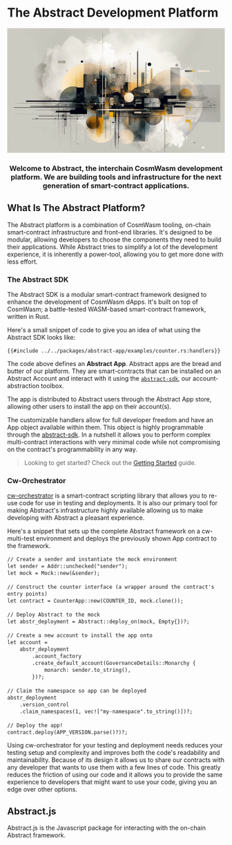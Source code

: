 # The Abstract Development Platform

<!-- This page is a high-level overview of the Abstract Platform, not the SDK or any of our actual products. Hence we should stick to a vocabulary that is familiar to the reader. -->
![SDK Background](./assets/docs_bg.png)

<div align="center">

### Welcome to Abstract, the interchain CosmWasm development platform. We are building tools and infrastructure for the next generation of smart-contract applications.

</div>

## What Is The Abstract Platform?

The Abstract platform is a combination of CosmWasm tooling, on-chain smart-contract infrastructure and front-end libraries. It's designed to be modular, allowing developers to choose the components they need to build their applications. While Abstract tries to simplify a lot of the development experience, it is inherently a power-tool, allowing you to get more done with less effort.

### The Abstract SDK

The Abstract SDK is a modular smart-contract framework designed to enhance the development of CosmWasm dApps. It's built on top of CosmWasm; a battle-tested WASM-based smart-contract framework, written in Rust.

Here's a small snippet of code to give you an idea of what using the Abstract SDK looks like:

```rust,no_run
{{#include ../../packages/abstract-app/examples/counter.rs:handlers}}
```

The code above defines an **Abstract App**. Abstract apps are the bread and butter of our platform. They are smart-contracts that can be installed on an Abstract Account and interact with it using the [`abstract-sdk`](./4_get_started/4_sdk.md), our account-abstraction toolbox.

The app is distributed to Abstract users through the Abstract App store, allowing other users to install the app on their account(s).

The customizable handlers allow for full developer freedom and have an App object available within them. This object is highly programmable through the [abstract-sdk](./4_get_started/sdk.md). In a nutshell it allows you to perform complex multi-contract interactions with very minimal code while not compromising on the contract's programmability in any way.

> Looking to get started? Check out the [Getting Started](./4_get_started/1_index.md) guide.

### Cw-Orchestrator

[cw-orchestrator](https://github.com/AbstractSDK/cw-orchestrator) is a smart-contract scripting library that allows you to re-use code for use in testing and deployments. It is also our primary tool for making Abstract's infrastructure highly available allowing us to make developing with Abstract a pleasant experience.

Here's a snippet that sets up the complete Abstract framework on a cw-multi-test environment and deploys the previously shown App contract to the framework.

```rust,no_run
// Create a sender and instantiate the mock environment
let sender = Addr::unchecked("sender");
let mock = Mock::new(&sender);

// Construct the counter interface (a wrapper around the contract's entry points)
let contract = CounterApp::new(COUNTER_ID, mock.clone());

// Deploy Abstract to the mock
let abstr_deployment = Abstract::deploy_on(mock, Empty{})?;

// Create a new account to install the app onto
let account =
    abstr_deployment
        .account_factory
        .create_default_account(GovernanceDetails::Monarchy {
            monarch: sender.to_string(),
        })?;

// Claim the namespace so app can be deployed
abstr_deployment
    .version_control
    .claim_namespaces(1, vec!["my-namespace".to_string()])?;

// Deploy the app!
contract.deploy(APP_VERSION.parse()?)?;
```

Using cw-orchestrator for your testing and deployment needs reduces your testing setup and complexity and improves both the code's readability and maintainability. Because of its design it allows us to share our contracts with any developer that wants to use them with a few lines of code. This greatly reduces the friction of using our code and it allows you to provide the same experience to developers that might want to use your code, giving you an edge over other options.

## Abstract.js

Abstract.js is the Javascript package for interacting with the on-chain Abstract framework.

<!-- ## Features

- Chain-Agnostic: The Abstract platform is built to support various blockchain networks within the Cosmos ecosystem, giving developers the flexibility to choose the best-suited platform for their dApp.

- Modular Design: Abstract's modular architecture allows developers to choose from a curated library of smart-contract or develop their own using the Abstract SDK, enabling rapid development and customization.

- Custom Governance: Abstract allows developers to create custom governance structures tailored to their application's specific requirements, including integration with multi-signature wallets and DAOs.

- Development Tooling [cw-orchestrator](https://github.com/AbstractSDK/cw-orchestrator): Abstract offers a vast integration testing library, enabling developers to quickly increase test coverage and ensure the reliability of their dApps.

- Version Management: Abstract simplifies the process of managing smart-contract versioning, ensuring developers can quickly release and access new features and bug-fixes.

- Ecosystem Integrations: Abstract is designed to work seamlessly with popular projects and services in the Cosmos ecosystem, such as:

  - Dexes: WyndDex, Osmosis, Astroport, and TerraSwap
  - Oracles: Ojo Network (planned)
  - Wallets: Keplr, Cosmostation and Terra Station
  - Automation: CronCat and Lit Protocol (planned) -->

<!-- ## Use Cases and Examples

### Personalized Decentralized Finance (PDeFi)

Developers can leverage Abstract's modular architecture to quickly build Personalized DeFi applications. In contrast with traditionally DeFi, these applications aren't required to custody the user's assets. They can also be customized to meet the user's specific requirements, such as integrating with their preferred oracle, wallet, or exchange. Abstract's P-DeFi applications can be used to create custom financial products, such as:

- Dollar cost averaging (DCA)
- Grid bot trading
- Custom trading strategies
- Permissioned asset markets

All of which can have tweakable settings that are in the user's control.

### NFT Marketplaces

Abstract's SDK can be used to create customizable NFT marketplaces, allowing users to mint, trade, and manage digital assets on various Cosmos-based blockchains.

### Governance Platforms

Developers can utilize Abstract to create advanced governance platforms that support custom voting mechanisms and proposal systems for community-driven decision-making.

### Cross-Chain Interoperability

Abstract's chain-agnostic nature enables developers to create dApps that can interact with multiple blockchains within the Cosmos ecosystem, facilitating cross-chain asset transfers and communication.

### Decentralized Autonomous Organizations (DAOs)

Abstract can be used to build and manage DAOs with custom governance structures, allowing communities to collaborate, make decisions, and allocate resources effectively.

### Project Infrastructure

Develop tooling for your dApps that help speed up work flows, work with your contracts from inside Rust, no need for JavaScript, use your own Rust projects codebases.

 -->

